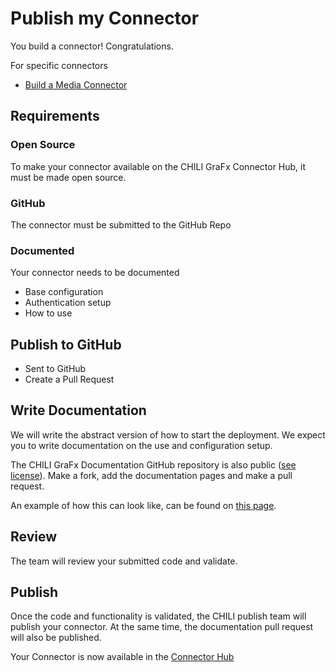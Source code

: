 # Publish my Connector

You build a connector! Congratulations.

For specific connectors

- [Build a Media Connector](/GraFx-Developers/connectors/media-connector/build-a-simple-media-connector/)

## Requirements

### Open Source

To make your connector available on the CHILI GraFx Connector Hub, it must be made open source.

### GitHub

The connector must be submitted to the GitHub Repo

### Documented

Your connector needs to be documented

- Base configuration
- Authentication setup
- How to use

## Publish to GitHub

- Sent to GitHub
- Create a Pull Request

## Write Documentation

We will write the abstract version of how to start the deployment.
We expect you to write documentation on the use and configuration setup.

The CHILI GraFx Documentation GitHub repository is also public ([see license](https://github.com/chili-publish/grafx-documentation/blob/main/LICENSE)).
Make a fork, add the documentation pages and make a pull request.

An example of how this can look like, can be found on [this page](/GraFx-Studio/connectors/connector-grafx-media/).

## Review

The team will review your submitted code and validate.

## Publish

Once the code and functionality is validated, the CHILI publish team will publish your connector.
At the same time, the documentation pull request will also be published.

Your Connector is now available in the [Connector Hub](/GraFx-Studio/guides/connector-hub/)
